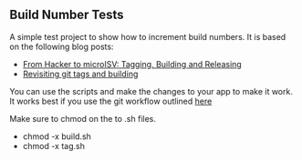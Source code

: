 Build Number Tests
------------------

A simple test project to show how to increment build numbers. It is based on the following blog posts:

* [From Hacker to microISV: Tagging, Building and Releasing](http://www.cimgf.com/2009/07/06/from-hacker-to-microisv-tagging-building-and-releasing/)
* [Revisiting git tags and building](http://www.cimgf.com/2011/02/20/revisiting-git-tags-and-building/)

You can use the scripts and make the changes to your app to make it work. It works best if you use the git workflow outlined [here](http://nvie.com/posts/a-successful-git-branching-model/)

Make sure to chmod on the to .sh files.

* chmod -x build.sh
* chmod -x tag.sh
